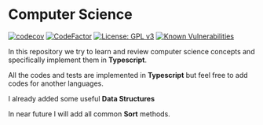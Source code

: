 # Computer Science

[![codecov](https://codecov.io/gh/pshaddel/CS/branch/main/graph/badge.svg?token=4LTI5XHLFO)](https://codecov.io/gh/pshaddel/CS) [![CodeFactor](https://www.codefactor.io/repository/github/pshaddel/cs/badge)](https://www.codefactor.io/repository/github/pshaddel/cs) [![License: GPL v3](https://img.shields.io/badge/License-GPLv3-blue.svg)](https://www.gnu.org/licenses/gpl-3.0) [![Known Vulnerabilities](https://snyk.io/test/github/pshaddel/CS/badge.svg)](https://snyk.io/test/github/pshaddel/CS)

In this repository we try to learn and review computer science concepts and specifically implement them in <b>Typescript</b>.

All the codes and tests are implemented in <b>Typescript</b> but feel free to add codes for another languages.

I already added some useful <b>Data Structures</b>

In near future I will add all common <b>Sort</b> methods.
